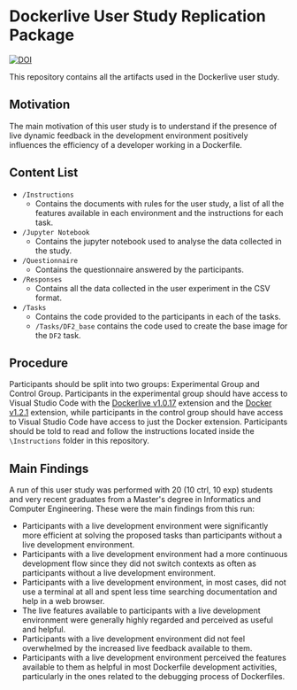 # Dockerlive User Study Replication Package

[![DOI](https://zenodo.org/badge/DOI/10.5281/zenodo.3951166.svg)](https://doi.org/10.5281/zenodo.3951166)

This repository contains all the artifacts used in the Dockerlive user study.

## Motivation

The main motivation of this user study is to understand if the presence of live dynamic feedback in the development environment positively influences the efficiency of a developer working in a Dockerfile.

## Content List

- `/Instructions`
    - Contains the documents with rules for the user study, a list of all the features available in each environment and the instructions for each task.
- `/Jupyter Notebook`
    - Contains the jupyter notebook used to analyse the data collected in the study.
- `/Questionnaire`
    - Contains the questionnaire answered by the participants.
- `/Responses`
    - Contains all the data collected in the user experiment in the CSV format.
- `/Tasks`
    - Contains the code provided to the participants in each of the tasks. 
    - `/Tasks/DF2_base` contains the code used to create the base image for the `DF2` task.

## Procedure

Participants should be split into two groups: Experimental Group and Control Group. Participants in the experimental group should have access to Visual Studio Code with the [Dockerlive v1.0.17](https://marketplace.visualstudio.com/items?itemName=david-reis.dockerlive) extension and the [Docker v1.2.1](https://marketplace.visualstudio.com/items?itemName=ms-azuretools.vscode-docker) extension, while participants in the control group should have access to Visual Studio Code have access to just the Docker extension. Participants should be told to read and follow the instructions located inside the `\Instructions` folder in this repository.

## Main Findings

A run of this user study was performed with 20 (10 ctrl, 10 exp) students and very recent graduates from a Master's degree in Informatics and Computer Engineering. These were the main findings from this run:

- Participants with a live development environment were significantly more efficient at solving the proposed tasks than participants without a live development environment.
- Participants with a live development environment had a more continuous development flow since they did not switch contexts as often as participants without a live development environment.
- Participants with a live development environment, in most cases, did not use a terminal at all and spent less time searching documentation and help in a web browser.
- The live features available to participants with a live development environment were generally highly regarded and perceived as useful and helpful.
- Participants with a live development environment did not feel overwhelmed by the increased live feedback available to them.
- Participants with a live development environment perceived the features available to them as helpful in most Dockerfile development activities, particularly in the ones related to the debugging process of Dockerfiles.
